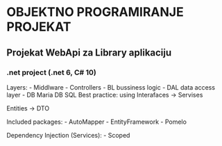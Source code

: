 # OBJEKTNO PROGRAMIRANJE PROJEKAT

## Projekat WebApi za Library aplikaciju

### .net project (.net 6, C# 10)

Layers:
	- Middlware
	- Controllers
	- BL bussiness logic
	- DAL data access layer
	- DB Maria DB SQL
Best practice: using Interafaces -> Servises

Entities -> DTO

Included packages:
	- AutoMapper
	- EntityFramework
	- Pomelo

Dependency Injection  (Services): 
	- Scoped 

